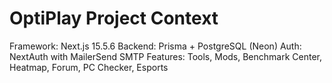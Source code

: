 # OptiPlay Project Context
Framework: Next.js 15.5.6
Backend: Prisma + PostgreSQL (Neon)
Auth: NextAuth with MailerSend SMTP
Features: Tools, Mods, Benchmark Center, Heatmap, Forum, PC Checker, Esports
